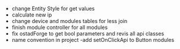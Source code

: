 - change Entity Style for get values
- calculate new ip
- change device and modules tables for less join
- finish module controller for all modules
- fix ostadForge to get bool parameters and revis all api classes
- name convention in project
-add setOnClickApi to Button modules